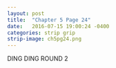 ```yaml
---
layout: post
title:  "Chapter 5 Page 24"
date:   2016-07-15 19:00:24 -0400
categories: strip grip
strip-image: ch5pg24.png
---
```

DING DING ROUND 2  
